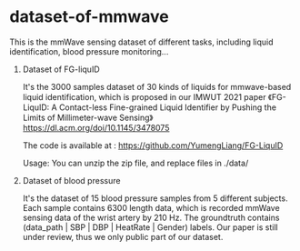 # dataset-of-mmwave
This is the mmWave sensing dataset of different tasks, including liquid identification, blood pressure monitoring... 

1. Dataset of FG-liquID


    It's the 3000 samples dataset of 30 kinds of liquids for mmwave-based liquid identification, which is proposed in our IMWUT 2021 paper 《FG-LiquID: A Contact-less  Fine-grained Liquid Identifier by Pushing the Limits of Millimeter-wave Sensing》 https://dl.acm.org/doi/10.1145/3478075

   The code is available at : https://github.com/YumengLiang/FG-LiquID 
   
    Usage: You can unzip the zip file, and replace files in ./data/ 
    
2. Dataset of blood pressure

    It's the dataset of  15 blood pressure samples from 5 different subjects. Each sample contains 6300 length data, which is recorded mmWave sensing data of the wrist artery by 210 Hz. The groundtruth contains (data_path | SBP | DBP | HeatRate | Gender) labels.  Our paper is still under review, thus we only public part of our dataset.
    
    
